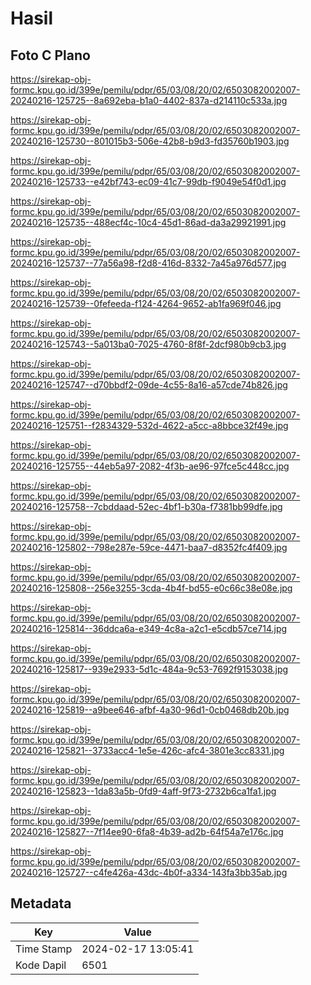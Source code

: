 # Hasil

## Foto C Plano

https://sirekap-obj-formc.kpu.go.id/399e/pemilu/pdpr/65/03/08/20/02/6503082002007-20240216-125725--8a692eba-b1a0-4402-837a-d214110c533a.jpg

https://sirekap-obj-formc.kpu.go.id/399e/pemilu/pdpr/65/03/08/20/02/6503082002007-20240216-125730--801015b3-506e-42b8-b9d3-fd35760b1903.jpg

https://sirekap-obj-formc.kpu.go.id/399e/pemilu/pdpr/65/03/08/20/02/6503082002007-20240216-125733--e42bf743-ec09-41c7-99db-f9049e54f0d1.jpg

https://sirekap-obj-formc.kpu.go.id/399e/pemilu/pdpr/65/03/08/20/02/6503082002007-20240216-125735--488ecf4c-10c4-45d1-86ad-da3a29921991.jpg

https://sirekap-obj-formc.kpu.go.id/399e/pemilu/pdpr/65/03/08/20/02/6503082002007-20240216-125737--77a56a98-f2d8-416d-8332-7a45a976d577.jpg

https://sirekap-obj-formc.kpu.go.id/399e/pemilu/pdpr/65/03/08/20/02/6503082002007-20240216-125739--0fefeeda-f124-4264-9652-ab1fa969f046.jpg

https://sirekap-obj-formc.kpu.go.id/399e/pemilu/pdpr/65/03/08/20/02/6503082002007-20240216-125743--5a013ba0-7025-4760-8f8f-2dcf980b9cb3.jpg

https://sirekap-obj-formc.kpu.go.id/399e/pemilu/pdpr/65/03/08/20/02/6503082002007-20240216-125747--d70bbdf2-09de-4c55-8a16-a57cde74b826.jpg

https://sirekap-obj-formc.kpu.go.id/399e/pemilu/pdpr/65/03/08/20/02/6503082002007-20240216-125751--f2834329-532d-4622-a5cc-a8bbce32f49e.jpg

https://sirekap-obj-formc.kpu.go.id/399e/pemilu/pdpr/65/03/08/20/02/6503082002007-20240216-125755--44eb5a97-2082-4f3b-ae96-97fce5c448cc.jpg

https://sirekap-obj-formc.kpu.go.id/399e/pemilu/pdpr/65/03/08/20/02/6503082002007-20240216-125758--7cbddaad-52ec-4bf1-b30a-f7381bb99dfe.jpg

https://sirekap-obj-formc.kpu.go.id/399e/pemilu/pdpr/65/03/08/20/02/6503082002007-20240216-125802--798e287e-59ce-4471-baa7-d8352fc4f409.jpg

https://sirekap-obj-formc.kpu.go.id/399e/pemilu/pdpr/65/03/08/20/02/6503082002007-20240216-125808--256e3255-3cda-4b4f-bd55-e0c66c38e08e.jpg

https://sirekap-obj-formc.kpu.go.id/399e/pemilu/pdpr/65/03/08/20/02/6503082002007-20240216-125814--36ddca6a-e349-4c8a-a2c1-e5cdb57ce714.jpg

https://sirekap-obj-formc.kpu.go.id/399e/pemilu/pdpr/65/03/08/20/02/6503082002007-20240216-125817--939e2933-5d1c-484a-9c53-7692f9153038.jpg

https://sirekap-obj-formc.kpu.go.id/399e/pemilu/pdpr/65/03/08/20/02/6503082002007-20240216-125819--a9bee646-afbf-4a30-96d1-0cb0468db20b.jpg

https://sirekap-obj-formc.kpu.go.id/399e/pemilu/pdpr/65/03/08/20/02/6503082002007-20240216-125821--3733acc4-1e5e-426c-afc4-3801e3cc8331.jpg

https://sirekap-obj-formc.kpu.go.id/399e/pemilu/pdpr/65/03/08/20/02/6503082002007-20240216-125823--1da83a5b-0fd9-4aff-9f73-2732b6ca1fa1.jpg

https://sirekap-obj-formc.kpu.go.id/399e/pemilu/pdpr/65/03/08/20/02/6503082002007-20240216-125827--7f14ee90-6fa8-4b39-ad2b-64f54a7e176c.jpg

https://sirekap-obj-formc.kpu.go.id/399e/pemilu/pdpr/65/03/08/20/02/6503082002007-20240216-125727--c4fe426a-43dc-4b0f-a334-143fa3bb35ab.jpg


## Metadata

| Key        | Value               |
| ---------- | ------------------- |
| Time Stamp | 2024-02-17 13:05:41 |
| Kode Dapil | 6501                |




